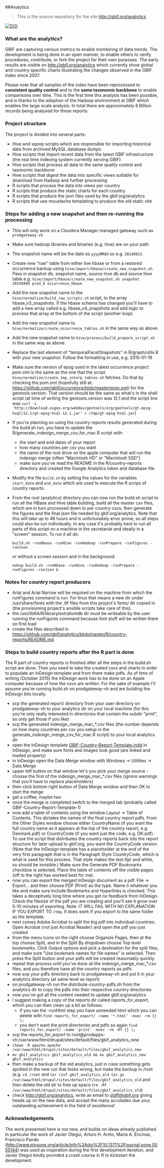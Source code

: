 ##Analytics

> This is the source repository for the site http://gbif.org/analytics.

[![DOI](https://zenodo.org/badge/7464/gbif/analytics.svg)](http://dx.doi.org/10.5281/zenodo.14181)

### What are the analytics?
GBIF are capturing various metrics to enable monitoring of data trends.
The development is being done in an open manner, to enable others to verify procedures, contribute, or fork the project for their own purposes.  The early results are visible on http://gbif.org/analytics which currently show global and country specific charts illustrating the changes observed in the GBIF index since 2007.

Please note that all samples of the index have been reprocessed to **consistent quality control** and to the **same taxonomic backbone** to enable comparisons over time.  This is the first time this analysis has been possible, and is thanks to the adoption of the Hadoop environment at GBIF which enables the large scale analysis.  In total there are approximately 8 Billion records being analysed for these reports.

### Project structure
The project is divided into several parts:
- Hive and sqoop scripts which are responsible for importing historical data from archived MySQL database dumps
- Hive scripts that import recent data from the latest GBIF infrastructure (the real time indexing system currently serving GBIF)
- Hive scripts that process all data to the same quality control and taxonomic backbone
- Hive scripts that digest the data into specific views suitable for download from Hadoop and further processing
- R scripts that process the data into views per country
- R scripts that produce the static charts for each country
- R scripts that produce the json files used by the gbif.org/analytics
- R scripts that use moustache templating to produce the old static site

### Steps for adding a new snapshot and then re-running the processing
- This will only work on a Cloudera Manager managed gateway such as ```prodgateway-vh``` 
- Make sure hadoop libraries and binaries (e.g. hive) are on your path
- The snapshot name will be the date as ```yyyyMMdd``` so e.g. ```20140923```.
- Create new "raw" table from either live hbase or from a restored occurrence backup using ```hive/import/hbase/create_new_snapshot.sh```. Pass in snapshot db, snapshot name, source hive db and source hive table e.g. ```hive/import/hbase/create_new_snapshot.sh snapshot 20150409 prod_b occurrence_hbase```
- Add the new snapshot name to the ```hive/normalize/build_raw_scripts.sh``` script, to the array hbase_v3_snapshots. If the hbase schema has changed you'll have to add a new array called e.g. hbase_v4_snapshots and add logic to process that array at the bottom of the script (another loop).
- Add the new snapshot name to ```hive/normalize/create_occurrence_tables.sh``` in the same way as above.
- Add the new snapshot name to ```hive/process/build_prepare_script.sh``` in the same way as above.
- Replace the last element of "temporalFacetSnapshots" in R/graph/utils.R with your new snapshot. Follow the formatting in use, e.g. 2015-01-19
- Make sure the version of epsg used in the latest occurrence project pom.xml is the same as the one that the script ```hive/normalize/create_tmp_interp_tables.sh``` fetches. Do that by checking the pom.xml (hopefully still at: https://github.com/gbif/occurrence/blob/master/pom.xml) for the geotools.version. That version should be the same as what's in the shell script (at time of writing the geotools.version was 12.1 and the script line was ```curl -L 'http://download.osgeo.org/webdav/geotools/org/geotools/gt-epsg-hsql/12.1/gt-epsg-hsql-12.1.jar' > /tmp/gt-epsg-hsql.jar```)
- If you're planning on using the country reports results generated during the build.sh run, you have to update the R/generate_indesign_merge_csv_for_mac.R script with:
  - the start and end dates of your report
  - how many countries per csv you want
  - the name of the root drive on the apple computer that will run the indesign merge (often "Macintosh HD" or "Macintosh SSD")
  - make sure you've read the README in the R/country-reports directory and created the Google Analytics token and database file
- Modify the file ```build.sh``` by setting the values for the variables ```start_date``` and ```end_date``` which are used to execute the R scrips of country reports.
- From the root (analytics) directory you can now run the build.sh script to run all the HBase and Hive table building, build all the master csv files, which are in turn processed down to per country csvs, then generate the figures and the final json file needed by gbif.org/analytics. Note that this will take up to 48 hours and is unfortunately error prone, so all steps could also be run individually. In any case it's probably best to run all parts of this script on a machine in the secretariat and ideally in a "screen" session. To run it all do: 

  ```build.sh -runHbase -runHive -runHadoop -runPrepare -runFigures -runJson```
  
  or without a screen session and in the background:

  ```nohup build.sh -runHbase -runHive -runHadoop -runPrepare -runFigures -runJson &```

### Notes for country report producers
- Arial and Arial Narrow will be required on the machine from which the runFigures command is run. For linux that means a new dir under /usr/share/fonts with
the .ttf files from this project's fonts/ dir copied in (the provisioning project's ansible scripts take care of this).
- the /usr/lib64/R/library/extrafontdb dir must be writeable by the user running the runFigures command because font stuff will be written there on first load
- create the files described in https://github.com/gbif/analytics/blob/master/R/country-reports/README.md

### Steps to build country reports after the R part is done
The R part of country reports is finished after all the steps in the build.sh script are done. Then you need to take the created csvs and charts in order to populate an InDesign template and from there make pdfs. As
of time of writing (October 2015) the InDesign work has to be done on an Apple computer because of how the csvs are written. For the sake of example I'll assume you're running build.sh on prodgateway-vh and are building
the InDesign bits locally.

- scp the generated report/ directory from your user directory on prodgateway-vh to your analytics dir on your local machine (for this you're only really interested in directories that contain the subdir "print", so only get those if you like)
- scp the generated indesign_merge_mac_*.csv files (the number depends on how many countries per csv you setup in the generate_indesign_merge_csv_for_mac.R script) to your local analytics dir 
- open the InDesign template [GBIF-Country-Report-Template.indd](indesign/GBIF-Country-Report-Template.indd) in InDesign, and make sure fonts and images look good (are linked and loaded properly)
- in InDesign open the Data Merge window with Windows -> Utilities -> Data Merge
- upper left button on that window let's you pick your merge source - choose the first of the indesign_merge_mac_*.csv files (ignore warnings that you'll have to replace placeholders)
- then click bottom right button of Data Merge window and then OK to start the merge
- get a coffee, maybe two
- once the merge is completed switch to the merged tab (probably called GBIF-Country-Report-Template-1)
- now add a table of contents using the window Layout -> Table of Contents. This dictates the names of the final country report pdfs. From the Other Styles window choose either CountryName (if you want the full country name as it appears at the top of the country report, e.g. Denmark.pdf) or CountryCode (if you want just the code, e.g. DK.pdf). To use the script that distributes the country reports back into the report structure for later upload to gbif.org, you want the CountryCode version. (Note that the InDesign template has a placeholder at the end of the very first paragraph that is in the Paragraph Style CountryCode, which is what is used for this process. That style makes the text 6pt and white, so should be invisible.) Make sure the Generate PDF Bookmarks checkbox is selected. Place the table of contents off the visible pages (off to the right has worked best for me).
- now you can export the merged InDesign document as a pdf. File -> Export... and then choose PDF (Print) as the type. Name it whatever you like and make sure Include Bookmarks and Hyperlinks is checked. This takes a deceptively long time where you get no feedback from InDesign. Check the filesize of the pdf you are creating and you'll see it grow over 5-10 minutes of exporting.  Note: IT WILL FAIL WITH NO EXPLANATION IF YOU EXPORT TO ```/tmp```.  It does work if you export to the same folder as the template.
- next comes Adobe Acrobat to split the big pdf into individual countries. Open Acrobat (not just Acrobat Reader) and open the pdf you just created
- from the menu icons on the right choose Organize Pages, then at the top choose Split, and in the Split By dropdown choose Top level bookmarks. Click Output options and pick a destination for the split files, and make sure "Use bookmark names for file names" is selected. Then press the Split button and your pdfs will be created reasonably quickly.
- repeat that process until you've done all the indesign_merge_mac_*.csv files, and you therefore have all the country reports as pdfs
- now scp your pdfs directory back to prodgateway-vh and put it in your analytics directory (at same level as report)
- on prodgateway-vh run the distribute-country-pdfs.sh from the analytics dir to copy the pdfs into their respective country directories
- now you've got all the content needed to update gbif.org/analytics
- I suggest making a copy of the reports dir called reports_for_export, which you can then clean up a bit as follows:
  - if you ran the -runHtml step you have unneeded html which you can delete with ```find reports_for_export/ -name '*.html' -exec -rm {} \;```
  - you don't want the print directories and pdfs so again ```find reports_for_export/ -name 'print' -exec -rm -Rf {} \;```
- scp the reports_for_export to root@prodapps-vh:/var/www/html/drupal/sites/default/files/gbif_analytics_new
- ```chown -R apache.apache /var/www/html/drupal/sites/default/files/gbif_analytics_new```
- ```mv gbif_analytics gbif_analytics_old && mv gbif_analytics_new gbif_analytics```
- then make a backup of the old analytics, just in case something gets spotted in the new run that looks wrong, but make the backup in /root (e.g. ```cd /root``` and ```tar czvf gbif_analytics_old.tar.gz /var/www/html/drupal/sites/default/files/gbif_analytics_old``` and then delete the old dir to free up space (```rm -Rf /var/www/html/drupal/sites/default/files/gbif_analytics_old```)
- check http://gbif.org/analytics, write an email to staff@gbif.org giving heads up on the new data, and accept the many accolades due your outstanding achievement in the field of excellence!




### Acknowledgements
The work presented here is not new, and builds on ideas already published.  In particular the work of Javier Otegui, Arturo H. Ariño, María A. Encinas, Francisco Pando (http://www.plosone.org/article/info%3Adoi%2F10.1371%2Fjournal.pone.0055144) was used as inspiration during the first development iteration, and Javier Otegui kindly provided a crash course in R to kickstart the development.  



